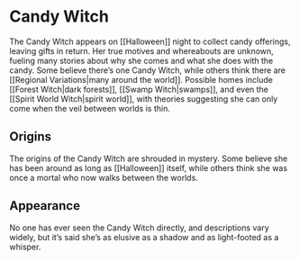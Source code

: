 # Candy Witch

The Candy Witch appears on [[Halloween]] night to collect candy offerings, leaving gifts in return. Her true motives and whereabouts are unknown, fueling many stories about why she comes and what she does with the candy. Some believe there’s one Candy Witch, while others think there are [[Regional Variations|many around the world]]. Possible homes include [[Forest Witch|dark forests]], [[Swamp Witch|swamps]], and even the [[Spirit World Witch|spirit world]], with theories suggesting she can only come when the veil between worlds is thin.

## Origins

The origins of the Candy Witch are shrouded in mystery. Some believe she has been around as long as [[Halloween]] itself, while others think she was once a mortal who now walks between the worlds. 

## Appearance

No one has ever seen the Candy Witch directly, and descriptions vary widely, but it’s said she’s as elusive as a shadow and as light-footed as a whisper.
